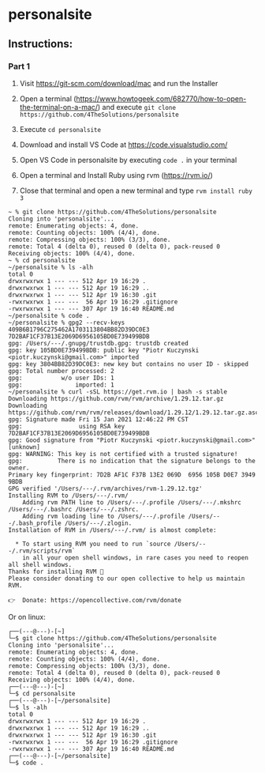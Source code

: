 # personalsite

## Instructions:
### Part 1
1. Visit https://git-scm.com/download/mac and run the Installer
2. Open a terminal (https://www.howtogeek.com/682770/how-to-open-the-terminal-on-a-mac/) and execute `git clone https://github.com/4TheSolutions/personalsite`
3. Execute `cd personalsite`


4. Download and install VS Code at https://code.visualstudio.com/
5. Open VS Code in personalsite by executing `code .` in your terminal

6. Open a terminal and Install Ruby using rvm (https://rvm.io/)
7. Close that terminal and open a new terminal and type `rvm install ruby 3`


```
~ % git clone https://github.com/4TheSolutions/personalsite
Cloning into 'personalsite'...
remote: Enumerating objects: 4, done.
remote: Counting objects: 100% (4/4), done.
remote: Compressing objects: 100% (3/3), done.
remote: Total 4 (delta 0), reused 0 (delta 0), pack-reused 0
Receiving objects: 100% (4/4), done.
~ % cd personalsite
~/personalsite % ls -alh
total 0
drwxrwxrwx 1 --- --- 512 Apr 19 16:29 .
drwxrwxrwx 1 --- --- 512 Apr 19 16:29 ..
drwxrwxrwx 1 --- --- 512 Apr 19 16:30 .git
-rwxrwxrwx 1 --- ---  56 Apr 19 16:29 .gitignore
-rwxrwxrwx 1 --- --- 307 Apr 19 16:40 README.md
~/personalsite % code .
~/personalsite % gpg2 --recv-keys 409B6B1796C275462A1703113804BB82D39DC0E3 7D2BAF1CF37B13E2069D6956105BD0E739499BDB
gpg: /Users/---/.gnupg/trustdb.gpg: trustdb created
gpg: key 105BD0E739499BDB: public key "Piotr Kuczynski <piotr.kuczynski@gmail.com>" imported
gpg: key 3804BB82D39DC0E3: new key but contains no user ID - skipped
gpg: Total number processed: 2
gpg:           w/o user IDs: 1
gpg:               imported: 1
~/personalsite % curl -sSL https://get.rvm.io | bash -s stable
Downloading https://github.com/rvm/rvm/archive/1.29.12.tar.gz
Downloading https://github.com/rvm/rvm/releases/download/1.29.12/1.29.12.tar.gz.asc
gpg: Signature made Fri 15 Jan 2021 12:46:22 PM CST
gpg:                using RSA key 7D2BAF1CF37B13E2069D6956105BD0E739499BDB
gpg: Good signature from "Piotr Kuczynski <piotr.kuczynski@gmail.com>" [unknown]
gpg: WARNING: This key is not certified with a trusted signature!
gpg:          There is no indication that the signature belongs to the owner.
Primary key fingerprint: 7D2B AF1C F37B 13E2 069D  6956 105B D0E7 3949 9BDB
GPG verified '/Users/---/.rvm/archives/rvm-1.29.12.tgz'
Installing RVM to /Users/---/.rvm/
    Adding rvm PATH line to /Users/---/.profile /Users/---/.mkshrc /Users/---/.bashrc /Users/---/.zshrc.
    Adding rvm loading line to /Users/---/.profile /Users/---/.bash_profile /Users/---/.zlogin.
Installation of RVM in /Users/---/.rvm/ is almost complete:

  * To start using RVM you need to run `source /Users/---/.rvm/scripts/rvm`
    in all your open shell windows, in rare cases you need to reopen all shell windows.
Thanks for installing RVM 🙏
Please consider donating to our open collective to help us maintain RVM.

👉  Donate: https://opencollective.com/rvm/donate
```

Or on linux:
```
┌──(---@---)-[~]
└─$ git clone https://github.com/4TheSolutions/personalsite
Cloning into 'personalsite'...
remote: Enumerating objects: 4, done.
remote: Counting objects: 100% (4/4), done.
remote: Compressing objects: 100% (3/3), done.
remote: Total 4 (delta 0), reused 0 (delta 0), pack-reused 0
Receiving objects: 100% (4/4), done.
┌──(---@---)-[~]
└─$ cd personalsite
┌──(---@---)-[~/personalsite]
└─$ ls -alh
total 0
drwxrwxrwx 1 --- --- 512 Apr 19 16:29 .
drwxrwxrwx 1 --- --- 512 Apr 19 16:29 ..
drwxrwxrwx 1 --- --- 512 Apr 19 16:30 .git
-rwxrwxrwx 1 --- ---  56 Apr 19 16:29 .gitignore
-rwxrwxrwx 1 --- --- 307 Apr 19 16:40 README.md
┌──(---@---)-[~/personalsite]
└─$ code .
```